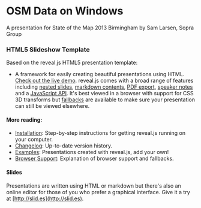 # OSM Data on Windows

A presentation for State of the Map 2013 Birmingham by Sam Larsen, Sopra Group

### HTML5 Slideshow Template
Based on the reveal.js HTML5 presentation template:
- A framework for easily creating beautiful presentations using HTML. [Check out the live demo](http://lab.hakim.se/reveal-js/).
reveal.js comes with a broad range of features including [nested slides](https://github.com/hakimel/reveal.js#markup), [markdown contents](https://github.com/hakimel/reveal.js#markdown), [PDF export](https://github.com/hakimel/reveal.js#pdf-export), [speaker notes](https://github.com/hakimel/reveal.js#speaker-notes) and a [JavaScript API](https://github.com/hakimel/reveal.js#api). It's best viewed in a browser with support for CSS 3D transforms but [fallbacks](https://github.com/hakimel/reveal.js/wiki/Browser-Support) are available to make sure your presentation can still be viewed elsewhere.


#### More reading:
- [Installation](#installation): Step-by-step instructions for getting reveal.js running on your computer.
- [Changelog](https://github.com/hakimel/reveal.js/releases): Up-to-date version history.
- [Examples](https://github.com/hakimel/reveal.js/wiki/Example-Presentations): Presentations created with reveal.js, add your own!
- [Browser Support](https://github.com/hakimel/reveal.js/wiki/Browser-Support): Explanation of browser support and fallbacks.

#### Slides

Presentations are written using HTML or markdown but there's also an online editor for those of you who prefer a graphical interface. Give it a try at [http://slid.es](http://slid.es).

